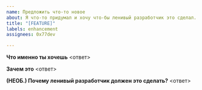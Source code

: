 ```yaml
---
name: Предложить что-то новое
about: Я что-то придумал и хочу что-бы ленивый разработчик это сделал.
title: "[FEATURE]"
labels: enhancement
assignees: 0x77dev

---
```


**Что именно ты хочешь**
<ответ>

**Зачем это**
<ответ>

**(НЕОБ.) Почему ленивый разработчик должен это сделать?**
<ответ>
